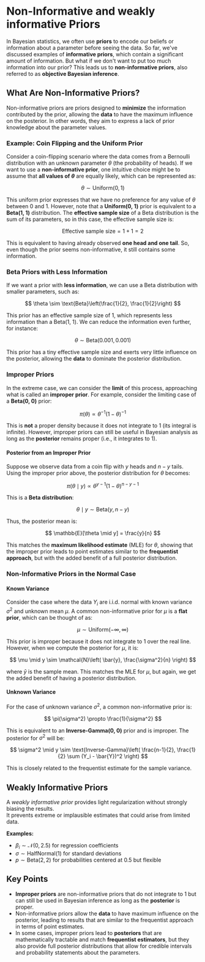 
# Non-Informative and weakly informative Priors

In Bayesian statistics, we often use **priors** to encode our beliefs or information about a parameter before seeing the data. So far, we've discussed examples of **informative priors**, which contain a significant amount of information. But what if we don't want to put too much information into our prior? This leads us to **non-informative priors**, also referred to as **objective Bayesian inference**.

## What Are Non-Informative Priors?

Non-informative priors are priors designed to **minimize** the information contributed by the prior, allowing the **data** to have the maximum influence on the posterior. In other words, they aim to express a lack of prior knowledge about the parameter values.

### Example: Coin Flipping and the Uniform Prior

Consider a coin-flipping scenario where the data comes from a Bernoulli distribution with an unknown parameter $\theta$ (the probability of heads). If we want to use a **non-informative prior**, one intuitive choice might be to assume that **all values of $\theta$** are equally likely, which can be represented as:

$$
\theta \sim \text{Uniform}(0, 1)
$$

This uniform prior expresses that we have no preference for any value of $\theta$ between 0 and 1. However, note that a **Uniform(0, 1)** prior is equivalent to a **Beta(1, 1)** distribution. The **effective sample size** of a Beta distribution is the sum of its parameters, so in this case, the effective sample size is:

$$
\text{Effective sample size} = 1 + 1 = 2
$$

This is equivalent to having already observed **one head and one tail**. So, even though the prior seems non-informative, it still contains some information.

### Beta Priors with Less Information

If we want a prior with **less information**, we can use a Beta distribution with smaller parameters, such as:

$$
\theta \sim \text{Beta}\left(\frac{1}{2}, \frac{1}{2}\right)
$$

This prior has an effective sample size of 1, which represents less information than a Beta(1, 1). We can reduce the information even further, for instance:

$$
\theta \sim \text{Beta}(0.001, 0.001)
$$

This prior has a tiny effective sample size and exerts very little influence on the posterior, allowing the **data** to dominate the posterior distribution.

### Improper Priors

In the extreme case, we can consider the **limit** of this process, approaching what is called an **improper prior**. For example, consider the limiting case of a **Beta(0, 0)** prior:

$$
\pi(\theta) \propto \theta^{-1} (1 - \theta)^{-1}
$$

This is **not** a proper density because it does not integrate to 1 (its integral is infinite). However, improper priors can still be useful in Bayesian analysis as long as the **posterior** remains proper (i.e., it integrates to 1).

#### Posterior from an Improper Prior

Suppose we observe data from a coin flip with $y$ heads and $n - y$ tails. Using the improper prior above, the posterior distribution for $\theta$ becomes:

$$
\pi(\theta \mid y) \propto \theta^{y - 1} (1 - \theta)^{n - y - 1}
$$

This is a **Beta distribution**:

$$
\theta \mid y \sim \text{Beta}(y, n - y)
$$

Thus, the posterior mean is:

$$
\mathbb{E}[\theta \mid y] = \frac{y}{n}
$$

This matches the **maximum likelihood estimate** (MLE) for $\theta$, showing that the improper prior leads to point estimates similar to the **frequentist approach**, but with the added benefit of a full posterior distribution.

### Non-Informative Priors in the Normal Case

#### Known Variance

Consider the case where the data $Y_i$ are i.i.d. normal with known variance $\sigma^2$ and unknown mean $\mu$. A common non-informative prior for $\mu$ is a **flat prior**, which can be thought of as:

$$
\mu \sim \text{Uniform}(-\infty, \infty)
$$

This prior is improper because it does not integrate to 1 over the real line. However, when we compute the posterior for $\mu$, it is:

$$
\mu \mid y \sim \mathcal{N}\left( \bar{y}, \frac{\sigma^2}{n} \right)
$$

where $\bar{y}$ is the sample mean. This matches the MLE for $\mu$, but again, we get the added benefit of having a posterior distribution.

#### Unknown Variance

For the case of unknown variance $\sigma^2$, a common non-informative prior is:

$$
\pi(\sigma^2) \propto \frac{1}{\sigma^2}
$$

This is equivalent to an **Inverse-Gamma(0, 0)** prior and is improper. The posterior for $\sigma^2$ will be:

$$
\sigma^2 \mid y \sim \text{Inverse-Gamma}\left( \frac{n-1}{2}, \frac{1}{2} \sum (Y_i - \bar{Y})^2 \right)
$$

This is closely related to the frequentist estimate for the sample variance.



## Weakly Informative Priors

A *weakly informative prior* provides light regularization without strongly biasing the results.  
It prevents extreme or implausible estimates that could arise from limited data.  

**Examples:**
- $\beta_i \sim \mathcal{N}(0, 2.5)$ for regression coefficients 
- $\sigma \sim \text{HalfNormal}(1)$ for standard deviations
- $p \sim \text{Beta}(2,2)$ for probabilities centered at 0.5 but flexible

## Key Points

- **Improper priors** are non-informative priors that do not integrate to 1 but can still be used in Bayesian inference as long as the **posterior** is proper.
- Non-informative priors allow the **data** to have maximum influence on the posterior, leading to results that are similar to the frequentist approach in terms of point estimates.
- In some cases, improper priors lead to **posteriors** that are mathematically tractable and match **frequentist estimators**, but they also provide full posterior distributions that allow for credible intervals and probability statements about the parameters.
